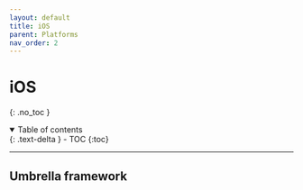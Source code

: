 ```yaml
---
layout: default
title: iOS
parent: Platforms
nav_order: 2
---
```


# iOS


{: .no_toc }

<details open markdown="block">
  <summary>
    Table of contents
  </summary>
  {: .text-delta }
- TOC
{:toc}
</details>

---

## Umbrella framework